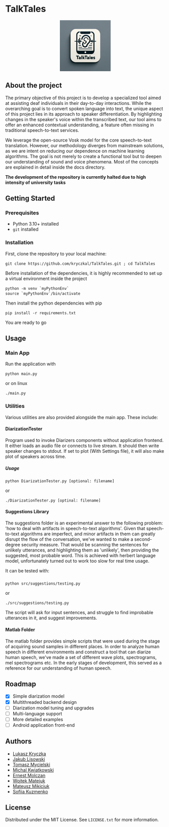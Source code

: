 
# TalkTales

<div align="center">
<img src="assets/logo_full.png" alt="Logo" width="160" height="160">
</div>

## About the project

The primary objective of this project is to develop a specialized tool aimed at assisting deaf individuals in their 
day-to-day interactions. While the overarching goal is to convert spoken language into text, 
the unique aspect of this project lies in its approach to speaker differentiation.
By highlighting changes in the speaker's voice within the transcribed text, our tool aims to offer an 
enhanced contextual understanding, a feature often missing in traditional speech-to-text services.

We leverage the open-source Vosk model for the core speech-to-text translation. 
However, our methodology diverges from mainstream solutions, as we are intent on reducing our dependence on machine learning algorithms. 
The goal is not merely to create a functional tool but to deepen our understanding of sound and voice phenomena. 
Most of the concepts are explained in detail inside the docs directory.

**The development of the repository is currently halted due to high intensity of university tasks**

## Getting Started

### Prerequisites

- Python 3.10+ installed
- `git` installed

### Installation

First, clone the repository to your local machine:
```shell
git clone https://github.com/kryczkal/TalkTales.git ; cd TalkTales
```

Before installation of the dependencies, it is highly recommended to set up a virtual environment inside the project
```shell
python -m venv `myPythonEnv`
source `myPythonEnv`/bin/activate
```
Then install the python dependencies with pip
```shell
pip install -r requirements.txt
```

You are ready to go

## Usage
### Main App
Run the application with

```shell
python main.py
```

or on linux

```shell
./main.py
```

### Utilities
Various utilities are also provided alongside the main app.
These include:
#### DiarizationTester
Program used to invoke Diarizers components without application frontend. 
It either loads an audio file or connects to live stream. It should then write speaker changes to stdout.
If set to plot (With Settings file), it will also make plot of speakers across time.

##### Usage
```shell
python DiarizationTester.py [optional: filename]
```
or

```shell
./DiarizationTester.py [optinal: filename]
```
#### Suggestions Library
The suggestions folder is an experimental answer to the following problem: 'how to deal with artifacts in
speech-to-text algorithms'. Given that speech-to-text algorithms are imperfect, and minor artifacts in them can greatly 
disrupt the flow of the conversation, we've wanted to make a second-degree security measure. That would be scanning the
sentences for unlikely utterances, and highlighting them as 'unlikely', then providing the suggested, most probable word.
This is achieved with herbert language model, unfortunately turned out to work too slow for real time usage.

It can be tested with:
##### 
```shell
python src/suggestions/testing.py
```
or
```shell
./src/suggestions/testing.py
```
The script will ask for input sentences, and struggle to find improbable utterances in it, and suggest improvements.
#### Matlab Folder
The matlab folder provides simple scripts that were used during the stage of acquiring sound samples in different places.
In order to analyze human speech in different environments and construct a tool that can diarize human speech, 
we've made a set of different wave plots, spectrograms, mel spectrograms etc. In the early stages of development,
this served as a reference for our understanding of human speech.

## Roadmap

- [x] Simple diarization model
- [x] Multithreaded backend design
- [ ] Diarization model tuning and upgrades
- [ ] Multi-language support
- [ ] More detailed examples
- [ ] Android application front-end

## Authors

- [Lukasz Kryczka](https://github.com/kryczkal)
- [Jakub Lisowski](https://github.com/Jlisowskyy)
- [Tomasz Mycielski](https://github.com/Al-Gor1thm)
- [Michal Kwiatkowski](https://github.com/KwiatkowskiML)
- [Ernest Molczan](https://github.com/molczane)
- [Wojtek Matejuk](https://github.com/WojciechMat)
- [Mateusz Mikiciuk](https://github.com/chefxxx)
- [Sofiia Kuzmenko](https://youtu.be/dQw4w9WgXcQ)

## License

Distributed under the MIT License. See `LICENSE.txt` for more information.